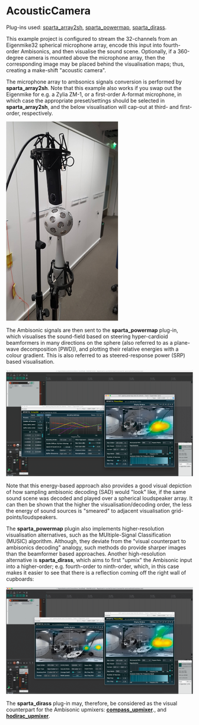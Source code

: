 # AcousticCamera

Plug-ins used: [sparta_array2sh](https://leomccormack.github.io/sparta-site/docs/plugins/sparta-suite/#array2sh), [sparta_powermap](https://leomccormack.github.io/sparta-site/docs/plugins/sparta-suite/#powermap),
[sparta_dirass](https://leomccormack.github.io/sparta-site/docs/plugins/sparta-suite/#dirass).

This example project is configured to stream the 32-channels from an Eigenmike32 spherical microphone array, encode this input into fourth-order Ambisonics, and then visualise the sound scene. Optionally, if a 360-degree camera is mounted above the microphone array, then the corresponding image may be placed behind the visualisation maps; thus, creating a make-shift "acoustic camera".

The microphone array to ambsonics signals conversion is performed by **sparta_array2sh**. Note that this example also works if you swap out the Eigenmike for e.g. a Zylia ZM-1, or a first-order A-format microphone, in which case the appropriate preset/settings should be selected in **sparta_array2sh**, and the below visualisation will cap-out at third- and first-order, respectively.

<img src="EigenmikeAndRicohThetaS.jpg" alt="" width="550" style="max-width: 60%"></br>

The Ambisonic signals are then sent to the **sparta_powermap** plug-in, which visualises the sound-field based on steering hyper-cardioid beamformers in many directions on the sphere (also referred to as a plane-wave decomposition [PWD]), and plotting their relative energies with a colour gradient. This is also referred to as steered-response power (SRP) based visualisation.


<img src="ReaperArray2shPowermap.png" alt="" style="max-width: 100%"></br>

Note that this energy-based approach also provides a good visual depiction of how sampling ambisonic decoding (SAD) would "look" like, if the same sound scene was decoded and played over a spherical loudspeaker array. It can then be shown that the higher the visualisation/decoding order, the less the energy of sound sources is "smeared" to adjacent visualisation grid-points/loudspeakers. 

The **sparta_powermap** plugin also implements higher-resolution visualisation alternatives, such as the MUltiple-Signal Classification (MUSIC) algorithm. Although, they deviate from the "visual counterpart to ambisonics decoding" analogy, such methods do provide sharper images than the beamformer based approaches.
Another high-resolution alternative is **sparta_dirass**, which aims to first "upmix" the Ambisonic input into a higher-order; e.g. fourth-order to ninth-order, which, in this case makes it easier to see that there is a reflection coming off the right wall of cupboards:

<img src="ReaperPowermapDirass.png" alt="" style="max-width: 100%"></br>

The **sparta_dirass** plug-in may, therefore, be considered as the visual counterpart for the Ambisonic upmixers: [**compass_upmixer**](https://leomccormack.github.io/sparta-site/docs/plugins/compass-suite/#upmixer)., and [**hodirac_upmixer**](https://leomccormack.github.io/sparta-site/docs/plugins/hodirac-suite/#upmixer).









